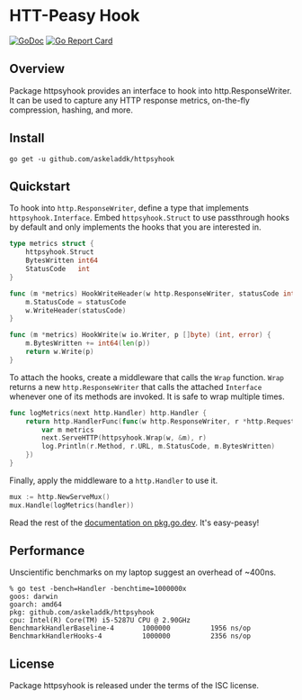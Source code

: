 # HTT-Peasy Hook

[![GoDoc](https://godoc.org/github.com/askeladdk/httpsyhook?status.png)](https://godoc.org/github.com/askeladdk/httpsyhook)
[![Go Report Card](https://goreportcard.com/badge/github.com/askeladdk/httpsyhook)](https://goreportcard.com/report/github.com/askeladdk/httpsyhook)

## Overview

Package httpsyhook provides an interface to hook into http.ResponseWriter.
It can be used to capture any HTTP response metrics, on-the-fly compression, hashing, and more.

## Install

```
go get -u github.com/askeladdk/httpsyhook
```

## Quickstart

To hook into `http.ResponseWriter`, define a type that implements `httpsyhook.Interface`. Embed `httpsyhook.Struct` to use passthrough hooks by default and only implements the hooks that you are interested in.

```go
type metrics struct {
	httpsyhook.Struct
	BytesWritten int64
	StatusCode   int
}

func (m *metrics) HookWriteHeader(w http.ResponseWriter, statusCode int) {
	m.StatusCode = statusCode
	w.WriteHeader(statusCode)
}

func (m *metrics) HookWrite(w io.Writer, p []byte) (int, error) {
	m.BytesWritten += int64(len(p))
	return w.Write(p)
}
```

To attach the hooks, create a middleware that calls the `Wrap` function. `Wrap` returns a new `http.ResponseWriter` that calls the attached `Interface` whenever one of its methods are invoked. It is safe to wrap multiple times.

```go
func logMetrics(next http.Handler) http.Handler {
    return http.HandlerFunc(func(w http.ResponseWriter, r *http.Request) {
        var m metrics
        next.ServeHTTP(httpsyhook.Wrap(w, &m), r)
        log.Println(r.Method, r.URL, m.StatusCode, m.BytesWritten)
    })
}
```

Finally, apply the middleware to a `http.Handler` to use it.

```go
mux := http.NewServeMux()
mux.Handle(logMetrics(handler))
```

Read the rest of the [documentation on pkg.go.dev](https://pkg.go.dev/github.com/askeladdk/httpsyhook). It's easy-peasy!

## Performance

Unscientific benchmarks on my laptop suggest an overhead of ~400ns.

```
% go test -bench=Handler -benchtime=1000000x
goos: darwin
goarch: amd64
pkg: github.com/askeladdk/httpsyhook
cpu: Intel(R) Core(TM) i5-5287U CPU @ 2.90GHz
BenchmarkHandlerBaseline-4   	 1000000	      1956 ns/op
BenchmarkHandlerHooks-4      	 1000000	      2356 ns/op
```

## License

Package httpsyhook is released under the terms of the ISC license.
